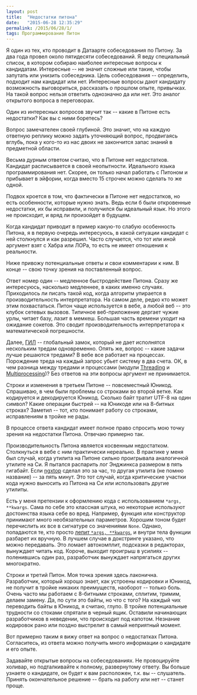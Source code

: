```yaml
---
layout: post
title:  "Недостатки питона"
date:   "2015-06-28 12:35:29"
permalink: /2015/06/28/1/
tags: Программирование Питон
---
```


Я один из тех, кто проводит в Датаарте собеседования по Питону. За два
года провел около пятидесяти собеседований. Я веду специальный список,
в котором собираю наиболее интересные вопросы к кандидатам. Интересные
-- не значит сложные или такие, чтобы запутать или унизить
собеседника. Цель собеседования -- определить, подходит нам кандидат
или нет. Интересные вопросы дают кандидату возможность выговориться,
рассказать о прошлом опыте, привычках. На такой вопрос нельзя ответить
однозначно да или нет. Это аналог открытого вопроса в переговорах.

Один из интересных вопросов звучит так -- какие в Питоне есть
недостатки? Как вы с ними боретесь?

Вопрос замечателен своей глубиной. Это значит, что на каждую ответную
реплику можно задать уточняющий вопрос, продвигаясь вглубь, пока у
кого-то из нас двоих не закончится запас знаний в предметной области.

Весьма дурным ответом считаю, что в Питоне нет недостатков. Кандидат
расписывается в своей неопытности. Идеального языка программирования
нет. Скорее, он только начал работать с Питоном и прибывает в эйфории,
когда вместо 15 строчек можно сделать то же одной.

Подвох кроется в том, что фактически в Питоне нет недостатков, но есть
особенности, которые нужно знать. Ведь если б были откровенные
недостатки, их бы исправили, и получился бы идеальный язык. Но этого
не происходит, и вряд ли произойдет в будущем.

Когда кандидат приводит в пример какую-то слабую особенность Питона, я
в первую очередь интересуюсь, в какой ситуации кандидат с ней
столкнулся и как разрешил. Часто случается, что тот или иной аргумент
взят с Хабра или ЛОРа, то есть не имеет отношения к реальности.

Ниже привожу потенциальные ответы и свои комментарии к ним. В конце --
свою точку зрения на поставленный вопрос.

Ответ номер один -- медленное быстродействие Питона. Сразу же
интересуюсь, насколько медленнее, в каких именно случаях. Приходилось
ли писать такой код, когда алгоритм упирается в производительность
интерпретатора. На самом деле, редко кто может этим
похвастаться. Питон чаще используется в вебе, а любой веб -- это
клубок сетевых вызовов. Типичное веб-приложение дергает чужие урлы,
читает базу, лазит в мемкеш. Большая часть времени уходит на ожидание
сокетов. Это сводит производительность интерпретатора к математической
погрешности.

Далее, [ГИЛ](https://wiki.python.org/moin/GlobalInterpreterLock) --
глобальный замок, который не дает исполнятся нескольким тредам
одновременно. Опять же, вопрос -- какие задачи лучше решаются тредами?
В вебе все работает на процессах. Порождение треда на каждый запрос
убьет систему в два счета. ОК, в чем разница между тредами и
процессами (модули [Threading](https://docs.python.org/2/library/threading.html) и
[Multiprocessing](https://docs.python.org/2/library/multiprocessing.html))?
Без ответов на эти вопросы аргумент не принимается.

Строки и изменения в третьем Питоне -- повсеместный Юникод. Спрашиваю,
в чем были проблемы со строками во второй ветке. Как кодируется и
декодируется Юникод. Сколько байт тратит UTF-8 на один символ? Какие
операции быстрей -- на Юникоде или на 8-битных строках? Заметил --
тот, кто понимает работу со строками, исправлениям в тройке не рады.

В процессе ответа кандидат имеет полное право спросить мою точку
зрения на недостатки Питона. Отвечаю примерно так.

Производительность Питона является косвенным недостатком. Столкнуться
в вебе с ним практически нереально. В практике у меня был случай,
когда утилита на Питоне сильно проигрывала аналогичной утилите на
Си. Я пытался распарить лог Энджинкса размером в пять гигабайт. Если
[ngxtop](https://github.com/lebinh/ngxtop) сделал это за час, то
другая утилита (не помню название) -- за пять минут. Это тот случай,
когда критические участки кода нужно выносить из Питона на Си или
использовать другие утилиты.

Есть у меня претензии к оформлению кода с использованием `*args,
**kwargs`. Сама по себе это классная штука, но некоторые используют
достоинства языка себе во вред. Например, функция или конструктор
принимают много необязательных параметров. Хорошим тоном будет
перечислить их все в сигнатуре со значениями `None`. Однако,
попадаются те, кто просто
[лепит `*args, **kwargs`](https://github.com/kennethreitz/requests/blob/master/requests/api.py#L17),
и внутри тела функции разбарет их вручную. В лучшем случае в
докстринге указано, что можно передавать. Это ломает автокомплит,
подсказки в редакторах, вынуждает читать код. Короче, выходит проигрыш
в усилиях -- поленившись один раз, разработчик вынуждает напрягаться
других многократно.

Строки и третий Питон. Моя точка зрения здесь лаконична. Разработчик,
который хорошо знает, как устроены кодировки и Юникод, не получит в
тройке никаких преимуществ, наоборот -- только боль. Очень часто мы
работаем с 8-битными строками, сплитим, тримим, делаем замену. Да, по
сути это байты, но что с того? На каждый чих переводить байты в
Юникод, я считаю, глупо. В тройке потенциальные трудности со стоками
спрятали в черный ящик. Оставили начинающих разработчиков в неведении,
что происходит под капотом. Незнание кодировок рано или поздно
выстрелит в самый неприятный момент.

Вот примерно таким я вижу ответ на вопрос о недостатках
Питона. Согласитесь, из ответа можно получить много информации о
кандидате и его опыте.

Задавайте открытые вопросы на собеседованиях. Не провоцируйте холивар,
но подталкивайте к полному, развернутому ответу. Вы больше узнаете о
кандидате, он будет к вам расположен, т.к. вы -- слушатель. Принять
окончательное решение -- брать на работу или нет -- станет проще.
